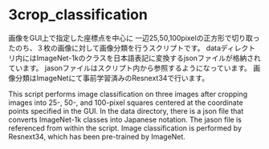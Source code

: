 # 3crop_classification
画像をGUI上で指定した座標点を中心に 一辺25,50,100pixelの正方形で切り取ったのち、３枚の画像に対して画像分類を行うスクリプトです。
dataディレクトリ内にはImageNet-1kのクラスを日本語表記に変換するjsonファイルが格納されています。
jasonファイルはスクリプト内から参照するようになっています。
画像分類はImageNetにて事前学習済みのResnext34で行います。

This script performs image classification on three images after cropping images into 25-, 50-, and 100-pixel squares centered at the coordinate points specified in the GUI.
In the data directory, there is a json file that converts ImageNet-1k classes into Japanese notation.
The jason file is referenced from within the script.
Image classification is performed by Resnext34, which has been pre-trained by ImageNet.

